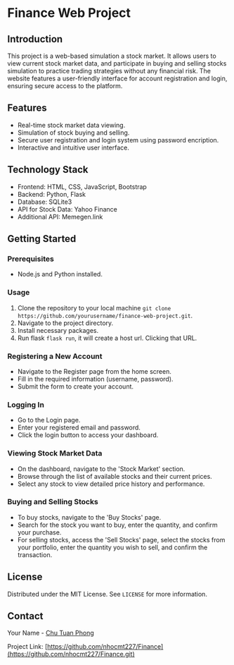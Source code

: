 # Finance Web Project

## Introduction
This project is a web-based simulation a stock market. It allows users to view current stock market data, and participate in buying and selling stocks simulation to practice trading strategies without any financial risk. The website features a user-friendly interface for account registration and login, ensuring secure access to the platform.

## Features
- Real-time stock market data viewing.
- Simulation of stock buying and selling.
- Secure user registration and login system using password encription.
- Interactive and intuitive user interface.

## Technology Stack
- Frontend: HTML, CSS, JavaScript, Bootstrap
- Backend: Python, Flask
- Database: SQLite3
- API for Stock Data: Yahoo Finance
- Additional API: Memegen.link

## Getting Started

### Prerequisites
- Node.js and Python installed.

### Usage
1. Clone the repository to your local machine `git clone https://github.com/yourusername/finance-web-project.git`.
2. Navigate to the project directory.
3. Install necessary packages.
4. Run flask `flask run`, it will create a host url. Clicking that URL.

### Registering a New Account
- Navigate to the Register page from the home screen.
- Fill in the required information (username, password).
- Submit the form to create your account.

### Logging In
- Go to the Login page.
- Enter your registered email and password.
- Click the login button to access your dashboard.

### Viewing Stock Market Data
- On the dashboard, navigate to the 'Stock Market' section.
- Browse through the list of available stocks and their current prices.
- Select any stock to view detailed price history and performance.

### Buying and Selling Stocks
- To buy stocks, navigate to the 'Buy Stocks' page.
- Search for the stock you want to buy, enter the quantity, and confirm your purchase.
- For selling stocks, access the 'Sell Stocks' page, select the stocks from your portfolio, enter the quantity you wish to sell, and confirm the transaction.

<!-- ## Contributing
Contributions to improve the project are welcome. Please follow these steps:
1. Fork the repository.
2. Create your feature branch (`git checkout -b feature/AmazingFeature`).
3. Commit your changes (`git commit -m 'Add some AmazingFeature'`).
4. Push to the branch (`git push origin feature/AmazingFeature`).
5. Open a pull request. -->

## License
Distributed under the MIT License. See `LICENSE` for more information.

## Contact
Your Name - [Chu Tuan Phong](https://github.com/nhocmt227)

Project Link: [https://github.com/nhocmt227/Finance](https://github.com/nhocmt227/Finance.git)

